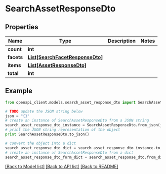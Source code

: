 # SearchAssetResponseDto


## Properties

Name | Type | Description | Notes
------------ | ------------- | ------------- | -------------
**count** | **int** |  | 
**facets** | [**List[SearchFacetResponseDto]**](SearchFacetResponseDto.md) |  | 
**items** | [**List[AssetResponseDto]**](AssetResponseDto.md) |  | 
**total** | **int** |  | 

## Example

```python
from openapi_client.models.search_asset_response_dto import SearchAssetResponseDto

# TODO update the JSON string below
json = "{}"
# create an instance of SearchAssetResponseDto from a JSON string
search_asset_response_dto_instance = SearchAssetResponseDto.from_json(json)
# print the JSON string representation of the object
print SearchAssetResponseDto.to_json()

# convert the object into a dict
search_asset_response_dto_dict = search_asset_response_dto_instance.to_dict()
# create an instance of SearchAssetResponseDto from a dict
search_asset_response_dto_form_dict = search_asset_response_dto.from_dict(search_asset_response_dto_dict)
```
[[Back to Model list]](../README.md#documentation-for-models) [[Back to API list]](../README.md#documentation-for-api-endpoints) [[Back to README]](../README.md)


